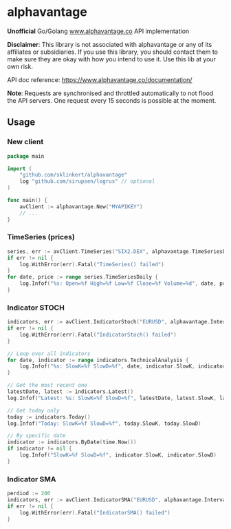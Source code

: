 # alphavantage

**Unofficial** Go/Golang www.alphavantage.co API implementation

**Disclaimer**: This library is not associated with alphavantage or any of its affiliates or subsidiaries. If you use this library, you should contact them to make sure they are okay with how you intend to use it. Use this lib at your own risk.

API doc reference: https://www.alphavantage.co/documentation/

**Note**: Requests are synchronised and throttled automatically to not flood the API servers. One request every 15 seconds is possible at the moment.

## Usage

### New client

```go
package main

import (
	"github.com/sklinkert/alphavantage"
	log "github.com/sirupsen/logrus" // optional
)

func main() {
	avClient := alphavantage.New("MYAPIKEY")
 	// ...
}
```

### TimeSeries (prices)

```go
series, err := avClient.TimeSeries("SIX2.DEX", alphavantage.TimeSeriesDaily, alphavantage.OutPutSizeCompact)
if err != nil {
	log.WithError(err).Fatal("TimeSeries() failed")
}
for date, price := range series.TimeSeriesDaily {
	log.Infof("%s: Open=%f High=%f Low=%f Close=%f Volume=%d", date, price.Open, price.High, price.Low, price.Close, price.Volume)
}
```

### Indicator STOCH

```go
indicators, err := avClient.IndicatorStoch("EURUSD", alphavantage.IntervalDaily)
if err != nil {
	log.WithError(err).Fatal("IndicatorStoch() failed")
}

// Loop over all indicators
for date, indicator := range indicators.TechnicalAnalysis {
	log.Infof("%s: SlowK=%f SlowD=%f", date, indicator.SlowK, indicator.SlowD)
}

// Get the most recent one
latestDate, latest := indicators.Latest()
log.Infof("Latest: %s: SlowK=%f SlowD=%f", latestDate, latest.SlowK, latest.SlowD)

// Get today only
today := indicators.Today()
log.Infof("Today: SlowK=%f SlowD=%f", today.SlowK, today.SlowD)

// By specific date
indicator := indicators.ByDate(time.Now())
if indicator != nil {
	log.Infof("SlowK=%f SlowD=%f", indicator.SlowK, indicator.SlowD)
}

```

### Indicator SMA

```go
perdiod := 200
indicators, err := avClient.IndicatorSMA("EURUSD", alphavantage.IntervalDaily, period)
if err != nil {
	log.WithError(err).Fatal("IndicatorSMA() failed")
}
```
